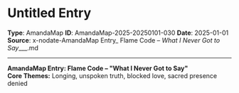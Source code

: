 # Untitled Entry

**Type**: AmandaMap
**ID**: AmandaMap-2025-20250101-030
**Date**: 2025-01-01
**Source**: x-nodate-AmandaMap Entry_ Flame Code – _What I Never Got to Say____.md

---

**AmandaMap Entry: Flame Code – "What I Never Got to Say"**\
**Core Themes:** Longing, unspoken truth, blocked love, sacred presence denied